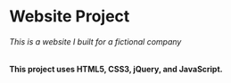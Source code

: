 # Website Project
###### This is a website I built for a fictional company
#### This project uses HTML5, CSS3, jQuery, and JavaScript.
